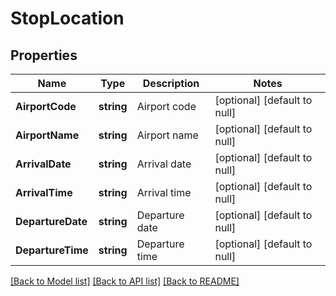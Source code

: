 # StopLocation

## Properties
Name | Type | Description | Notes
------------ | ------------- | ------------- | -------------
**AirportCode** | **string** | Airport code | [optional] [default to null]
**AirportName** | **string** | Airport name | [optional] [default to null]
**ArrivalDate** | **string** | Arrival date | [optional] [default to null]
**ArrivalTime** | **string** | Arrival time | [optional] [default to null]
**DepartureDate** | **string** | Departure date | [optional] [default to null]
**DepartureTime** | **string** | Departure time | [optional] [default to null]

[[Back to Model list]](../README.md#documentation-for-models) [[Back to API list]](../README.md#documentation-for-api-endpoints) [[Back to README]](../README.md)


